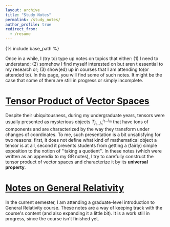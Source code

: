 ```yaml
---
layout: archive
title: "Study Notes"
permalink: /study_notes/
author_profile: true
redirect_from:
  - /resume
---
```


{% include base_path %}

Once in a while, I (try to) type up notes on topics that either: (1) I need to understand; (2) somehow I find myself interested on but aren t essential to my research or; (3) show(ed) up in courses that I am attending to(or attended to). In this page, you will find some of such notes. It might be the case that some of them are still in progress or simply incomplete.

[Tensor Product of Vector Spaces](https://rodrigoirm.github.io/files/notes/tensor_products.pdf)
======
Despite their ubiquitousness, during my undergraduate years, tensors were usually presented as mysterious objects $T_{j_1...j_n}^{i_1...i_m}$ that have tons of components and are characterized by the way they transform under changes of coordinates. To me, such presentation is a bit unsatisfying for two reasons: first, it does not define what kind of mathematical object a tensor is at all, second it prevents students from getting a (fairly) simple exposition to the notion of ''taking a quotient''. In these notes (which were written as an appendix to my GR notes), I try to carefully construct the tensor product of vector spaces and characterize it by its __universal property__.


[Notes on General Relativity](https://rodrigoirm.github.io/files/notes/gr2023_2.pdf)
======
In the current semester, I am attending a graduate-level introduction to General Relativity course. These notes are a way of keeping track with the course's content (and also expanding it a little bit). It is a work still in progress, since the course isn't finished yet.